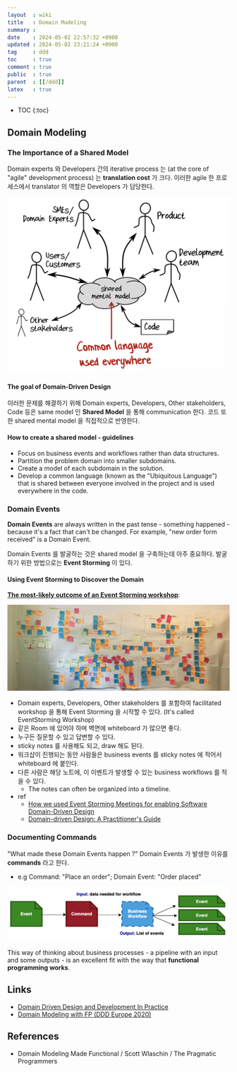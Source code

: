 ```yaml
---
layout  : wiki
title   : Domain Modeling
summary : 
date    : 2024-05-02 22:57:32 +0900
updated : 2024-05-02 23:21:24 +0900
tag     : ddd
toc     : true
comment : true
public  : true
parent  : [[/ddd]]
latex   : true
---
```

* TOC
{:toc}

## Domain Modeling

### The Importance of a Shared Model

Domain experts 와 Developers 간의 iterative process 는 (at the core of "agile" development process) 는 __translation cost__ 가 크다.
이러한 agile 한 프로세스에서 translator 의 역할은 Developers 가 담당한다.

![](/resource/wiki/ddd-modeling/shared-model.png)

#### The goal of Domain-Driven Design

이러한 문제를 해결하기 위해 Domain experts, Developers, Other stakeholders, Code 등은 same model 인 __Shared Model__ 을 통해 communication 한다.
코드 또한 shared mental model 을 직접적으로 반영한다.

#### How to create a shared model - guidelines

- Focus on business events and workflows rather than data structures.
- Partition the problem domain into smaller subdomains.
- Create a model of each subdomain in the solution.
- Develop a common language (known as the "Ubiquitous Language") that is shared between everyone involved in the project and is used everywhere in the code.

### Domain Events

__Domain Events__ are always written in the past tense - something happened - because it's a fact that can't be changed.
For example, "new order form received" is a Domain Event.

Domain Events 를 발굴하는 것은 shared model 을 구축하는데 아주 중요하다. 발굴하기 위한 방법으로는 __Event Storming__ 이 있다.

#### Using Event Storming to Discover the Domain

__[The most-likely outcome of an Event Storming workshop](https://threedots.tech/)__:

![](/resource/wiki/ddd-modeling/event_storming.png)

- Domain experts, Developers, Other stakeholders 를 포함하여 facilitated workshop 을 통해 Event Storming 을 시작할 수 있다. (It's called EventStorming Workshop)
- 같은 Room 에 있어야 하며 벽면에 whiteboard 가 많으면 좋다.
- 누구든 질문할 수 있고 답변할 수 있다.
- sticky notes 를 사용해도 되고, draw 해도 된다.
- 워크샵이 진행되는 동안 사람들은 business events 를 sticky notes 에 적어서 whiteboard 에 붙인다.
- 다른 사람은 해당 노트에, 이 이벤트가 발생할 수 있는 business workflows 를 적을 수 있다.
  - The notes can often be organized into a timeline.
- ref
  - [How we used Event Storming Meetings for enabling Software Domain-Driven Design](https://medium.com/building-inventa/how-we-used-event-storming-meetings-for-enabling-software-domain-driven-design-401e5d708eb)
  - [Domain-driven Design: A Practitioner's Guide](https://ddd-practitioners.com/2023/03/20/remote-eventstorming-workshop/)

### Documenting Commands

"What made these Domain Events happen ?" Domain Events 가 발생한 이유를 __commands__ 라고 한다.

- e.g Command: "Place an order"; Domain Event: "Order placed"

![](/resource/wiki/ddd-modeling/input-output-way.png)

This way of thinking about business processes - a pipeline with an input and some outputs - is an excellent fit with the way that __functional programming works__.

## Links

- [Domain Driven Design and Development In Practice](https://www.infoq.com/articles/ddd-in-practice/)
- [Domain Modeling with FP (DDD Europe 2020)](https://www.slideshare.net/ScottWlaschin/domain-modeling-with-fp-ddd-europe-2020)

## References

- Domain Modeling Made Functional / Scott Wlaschin / The Pragmatic Programmers